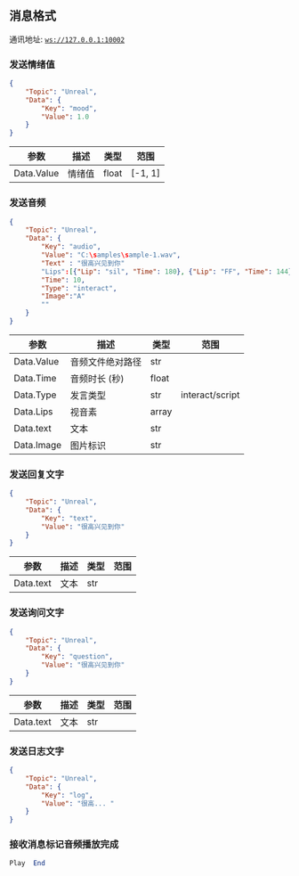 ## 消息格式

通讯地址: [`ws://127.0.0.1:10002`](ws://127.0.0.1:10002)



### 发送情绪值

```json
{
    "Topic": "Unreal",
    "Data": {
        "Key": "mood",
        "Value": 1.0
    }
}
```



| 参数       | 描述   | 类型  | 范围    |
| ---------- | ------ | ----- | ------- |
| Data.Value | 情绪值 | float | [-1, 1] |





### 发送音频

```json
{
    "Topic": "Unreal",
    "Data": {
        "Key": "audio",
        "Value": "C:\samples\sample-1.wav",
        "Text" : "很高兴见到你"
        "Lips":[{"Lip": "sil", "Time": 180}, {"Lip": "FF", "Time": 144}],
        "Time": 10,
        "Type": "interact",
        "Image":"A"
        ""
    }
}
```



| 参数       | 描述             | 类型  | 范围            |
| ---------- | ---------------- | ----- | --------------- |
| Data.Value | 音频文件绝对路径 | str   |                 |
| Data.Time  | 音频时长 (秒)    | float |                 |
| Data.Type  | 发言类型         | str   | interact/script |
| Data.Lips  | 视音素           | array |                 |
| Data.text  | 文本             | str   |                 |
| Data.Image  | 图片标识        | str   |                 |





### 发送回复文字

```json
{
    "Topic": "Unreal",
    "Data": {
        "Key": "text",
        "Value": "很高兴见到你"
    }
}
```



| 参数       | 描述             | 类型  | 范围            |
| ---------- | ---------------- | ----- | --------------- |
| Data.text | 文本 | str   |                 |



### 发送询问文字

```json
{
    "Topic": "Unreal",
    "Data": {
        "Key": "question",
        "Value": "很高兴见到你"
    }
}
```



| 参数       | 描述             | 类型  | 范围            |
| ---------- | ---------------- | ----- | --------------- |
| Data.text | 文本 | str   |                 |


### 发送日志文字

```json
{
    "Topic": "Unreal",
    "Data": {
        "Key": "log",
        "Value": "很高... "
    }
}
```

### 接收消息标记音频播放完成

```php
Play  End
```